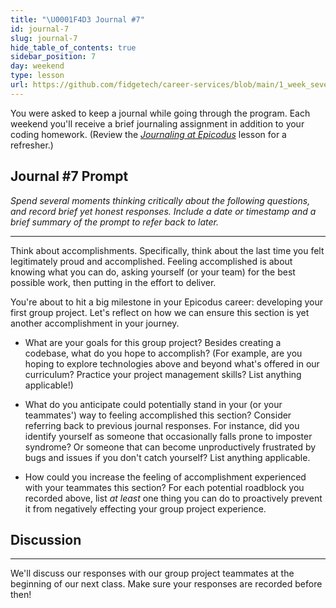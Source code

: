 ```yaml
---
title: "\U0001F4D3 Journal #7"
id: journal-7
slug: journal-7
hide_table_of_contents: true
sidebar_position: 7
day: weekend
type: lesson
url: https://github.com/fidgetech/career-services/blob/main/1_week_seven_journal_prompt.md
---
```


You were asked to keep a journal while going through the program. Each weekend you'll receive a brief journaling assignment in addition to your coding homework. (Review the _[Journaling at Epicodus](/introduction-to-programming/git-html-and-css/homework-journaling-at-epicodus)_ lesson for a refresher.)

## Journal #7 Prompt

_Spend several moments thinking critically about the following questions, and record brief yet honest responses. Include a date or timestamp and a brief summary of the prompt to refer back to later._

---

Think about accomplishments. Specifically, think about the last time you felt legitimately proud and accomplished. Feeling accomplished is about knowing what you can do, asking yourself (or your team) for the best possible work, then putting in the effort to deliver.

You're about to hit a big milestone in your Epicodus career: developing your first group project. Let's reflect on how we can ensure this section is yet another accomplishment in your journey.

* What are your goals for this group project? Besides creating a codebase, what do you hope to accomplish? (For example, are you hoping to explore technologies above and beyond what's offered in our curriculum? Practice your project management skills? List anything applicable!)

* What do you anticipate could potentially stand in your (or your teammates') way to feeling accomplished this section? Consider referring back to previous journal responses. For instance, did you identify yourself as someone that occasionally falls prone to imposter syndrome? Or someone that can become unproductively frustrated by bugs and issues if you don't catch yourself? List anything applicable.

* How could you increase the feeling of accomplishment experienced with your teammates this section? For each potential roadblock you recorded above, list _at least_ one thing you can do to proactively prevent it from negatively effecting your group project experience.  

## Discussion
---

We'll discuss our responses with our group project teammates at the beginning of our next class. Make sure your responses are recorded before then!
